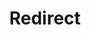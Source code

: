 ﻿---
layout: src/layouts/Redirect.astro
title: Redirect
redirect: https://yamldoc.liuyan.wang/docs/runbooks/runbook-examples/azure/resource-groups
pubDate:  2023-01-01
navSearch: false
navSitemap: false
navMenu: false
---
